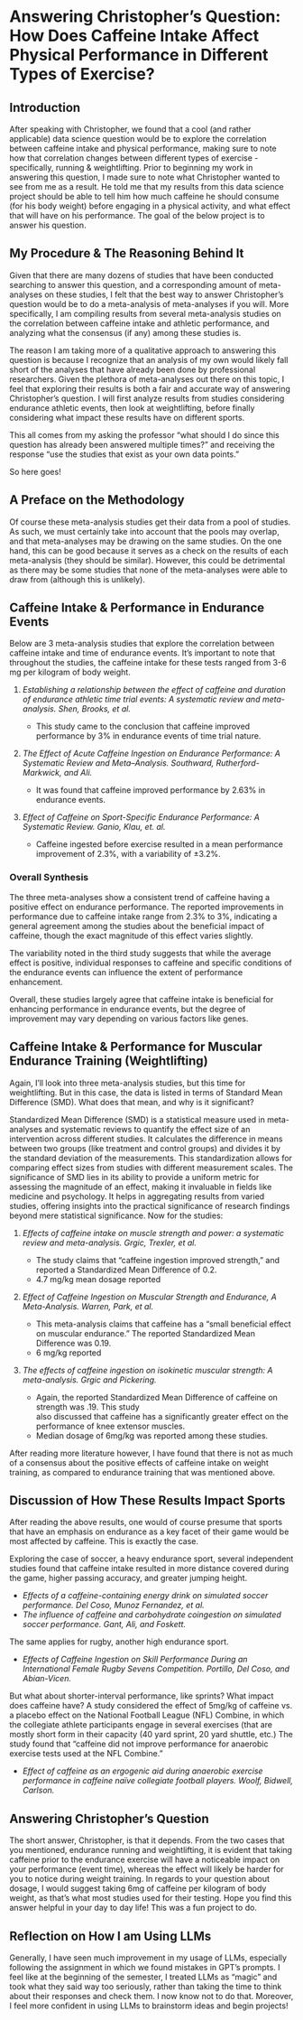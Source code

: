# Answering Christopher’s Question: How Does Caffeine Intake Affect Physical Performance in Different Types of Exercise?

## Introduction

After speaking with Christopher, we found that a cool (and rather applicable) data science question would be to explore the correlation between caffeine intake and physical performance, making sure to note how that correlation changes between different types of exercise - specifically, running & weightlifting. Prior to beginning my work in answering this question, I made sure to note what Christopher wanted to see from me as a result. He told me that my results from this data science project should be able to tell him how much caffeine he should consume (for his body weight) before engaging in a physical activity, and what effect that will have on his performance. The goal of the below project is to answer his question.

## My Procedure & The Reasoning Behind It

Given that there are many dozens of studies that have been conducted searching to answer this question, and a corresponding amount of meta-analyses on these studies, I felt that the best way to answer Christopher’s question would be to do a meta-analysis of meta-analyses if you will. More specifically, I am compiling results from several meta-analysis studies on the correlation between caffeine intake and athletic performance, and analyzing what the consensus (if any) among these studies is.

The reason I am taking more of a qualitative approach to answering this question is because I recognize that an analysis of my own would likely fall short of the analyses that have already been done by professional researchers. Given the plethora of meta-analyses out there on this topic, I feel that exploring their results is both a fair and accurate way of answering Christopher’s question. I will first analyze results from studies considering endurance athletic events, then look at weightlifting, before finally considering what impact these results have on different sports.

This all comes from my asking the professor “what should I do since this question has already been answered multiple times?” and receiving the response “use the studies that exist as your own data points.”

So here goes!

## A Preface on the Methodology

Of course these meta-analysis studies get their data from a pool of studies. As such, we must certainly take into account that the pools may overlap, and that meta-analyses may be drawing on the same studies. On the one hand, this can be good because it serves as a check on the results of each meta-analysis (they should be similar). However, this could be detrimental as there may be some studies that none of the meta-analyses were able to draw from (although this is unlikely).

## Caffeine Intake & Performance in Endurance Events

Below are 3 meta-analysis studies that explore the correlation between caffeine intake and time of endurance events. It’s important to note that throughout the studies, the caffeine intake for these tests ranged from 3-6 mg per kilogram of body weight.

1. *Establishing a relationship between the effect of caffeine and duration of endurance athletic time trial events: A systematic review and meta-analysis. Shen, Brooks, et al.*
   - This study came to the conclusion that caffeine improved performance by 3% in endurance events of time trial nature.

2. *The Effect of Acute Caffeine Ingestion on Endurance Performance: A Systematic Review and Meta–Analysis. Southward, Rutherford-Markwick, and Ali.*
   - It was found that caffeine improved performance by 2.63% in endurance events.

3. *Effect of Caffeine on Sport-Specific Endurance Performance: A Systematic Review. Ganio, Klau, et. al.*
   - Caffeine ingested before exercise resulted in a mean performance improvement of 2.3%, with a variability of ±3.2%.

### Overall Synthesis

The three meta-analyses show a consistent trend of caffeine having a positive effect on endurance performance. The reported improvements in performance due to caffeine intake range from 2.3% to 3%, indicating a general agreement among the studies about the beneficial impact of caffeine, though the exact magnitude of this effect varies slightly.

The variability noted in the third study suggests that while the average effect is positive, individual responses to caffeine and specific conditions of the endurance events can influence the extent of performance enhancement.

Overall, these studies largely agree that caffeine intake is beneficial for enhancing performance in endurance events, but the degree of improvement may vary depending on various factors like genes.

## Caffeine Intake & Performance for Muscular Endurance Training (Weightlifting)

Again, I’ll look into three meta-analysis studies, but this time for weightlifting. But in this case, the data is listed in terms of Standard Mean Difference (SMD). What does that mean, and why is it significant?

Standardized Mean Difference (SMD) is a statistical measure used in meta-analyses and systematic reviews to quantify the effect size of an intervention across different studies. It calculates the difference in means between two groups (like treatment and control groups) and divides it by the standard deviation of the measurements. This standardization allows for comparing effect sizes from studies with different measurement scales. The significance of SMD lies in its ability to provide a uniform metric for assessing the magnitude of an effect, making it invaluable in fields like medicine and psychology. It helps in aggregating results from varied studies, offering insights into the practical significance of research findings beyond mere statistical significance. Now for the studies:

1. *Effects of caffeine intake on muscle strength and power: a systematic review and meta-analysis. Grgic, Trexler, et al.*
    - The study claims that “caffeine ingestion improved strength,” and reported a Standardized Mean Difference of 0.2.
    - 4.7 mg/kg mean dosage reported

2. *Effect of Caffeine Ingestion on Muscular Strength and Endurance, A Meta-Analysis. Warren, Park, et al.*
   - This meta-analysis claims that caffeine has a “small beneficial effect on muscular endurance.” 
     The reported Standardized Mean Difference was  0.19.
   - 6 mg/kg reported

3. *The effects of caffeine ingestion on isokinetic muscular strength: A meta-analysis. Grgic and Pickering.*
   - Again, the reported Standardized Mean Difference of caffeine on strength was .19. This study   
     also discussed that caffeine has a significantly greater effect on the performance of knee 
     extensor muscles. 
   - Median dosage of 6mg/kg was reported among these studies.
     
After reading more literature however, I have found that there is not as much of a consensus about the positive effects of caffeine intake on weight training, as compared to endurance training that was mentioned above.

## Discussion of How These Results Impact Sports
After reading the above results, one would of course presume that sports that have an emphasis on endurance as a key facet of their game would be most affected by caffeine. This is exactly the case.

Exploring the case of soccer, a heavy endurance sport, several independent studies found that caffeine intake resulted in more distance covered during the game, higher passing accuracy, and greater jumping height.
  - *Effects of a caffeine-containing energy drink on simulated soccer performance. Del Coso, Munoz      Fernandez, et al.*
  - *The influence of caffeine and carbohydrate coingestion on simulated soccer performance. Gant,       Ali, and Foskett.*

The same applies for rugby, another high endurance sport.
  - *Effects of Caffeine Ingestion on Skill Performance During an International Female Rugby Sevens      Competition. Portillo, Del Coso, and Abian-Vicen.*

But what about shorter-interval performance, like sprints? What impact does caffeine have? A study considered the effect of 5mg/kg of caffeine vs. a placebo effect on the National Football League (NFL) Combine, in which the collegiate athlete participants engage in several exercises (that are mostly short form in their capacity (40 yard sprint, 20 yard shuttle, etc.) The study found that “caffeine did not improve performance for anaerobic exercise tests used at the NFL Combine.”
  - *Effect of caffeine as an ergogenic aid during anaerobic exercise performance in caffeine naïve      collegiate football players. Woolf, Bidwell, Carlson.*

## Answering Christopher’s Question
The short answer, Christopher, is that it depends. From the two cases that you mentioned, endurance running and weightlifting, it is evident that taking caffeine prior to the endurance exercise will have a noticeable impact on your performance (event time), whereas the effect will likely be harder for you to notice during weight training. In regards to your question about dosage, I would suggest taking 6mg of caffeine per kilogram of body weight, as that’s what most studies used for their testing. Hope you find this answer helpful in your day to day life! This was a fun project to do.

## Reflection on How I am Using LLMs
Generally, I have seen much improvement in my usage of LLMs, especially following the assignment in which we found mistakes in GPT’s prompts. I feel like at the beginning of the semester, I treated LLMs as “magic” and took what they said way too seriously, rather than taking the time to think about their responses and check them. I now know not to do that. Moreover, I feel more confident in using LLMs to brainstorm ideas and begin projects!

